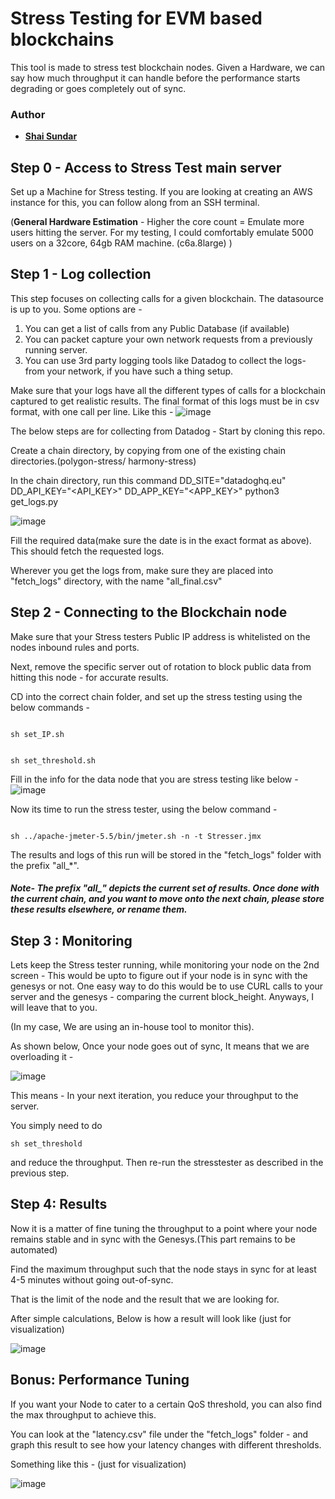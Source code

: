 # Stress Testing for EVM based blockchains
This tool is made to stress test blockchain nodes. Given a Hardware, we can say how much throughput it can handle before the performance starts degrading or goes completely out of sync. 

### Author
- __[Shai Sundar](https://github.com/shaisundar)__



## Step 0 - Access to Stress Test main server
Set up a Machine for Stress testing.
If you are looking at creating an AWS instance for this, you can follow along from an SSH terminal.

(**General Hardware Estimation** - Higher the core count = Emulate more users hitting the server.
For my testing, I could comfortably emulate 5000 users on a 32core, 64gb RAM machine. (c6a.8large) )


## Step 1 - Log collection
This step focuses on collecting calls for a given blockchain. The datasource is up to you. Some options are -
<ol>
<li>You can get a list of calls from any Public Database (if available)
<li>You can packet capture your own network requests from a previously running server.
<li>You can use 3rd party logging tools like Datadog to collect the logs- from your network, if you have such a thing setup. 
</ol>

Make sure that your logs have all the different types of calls for a blockchain captured to get realistic results.
The final format of this logs must be in csv format, with one call per line. Like this - 
![image](https://user-images.githubusercontent.com/30902543/185180694-825d6e56-0491-4a43-9e86-2a1fb34a07ef.png)

The below steps are for collecting from Datadog - 
Start by cloning this repo.

Create a chain directory, by copying from one of the existing chain directories.(polygon-stress/ harmony-stress)

In the chain directory, run this command 
DD_SITE="datadoghq.eu" DD_API_KEY="<API_KEY>" DD_APP_KEY="<APP_KEY>" python3 get_logs.py

![image](https://user-images.githubusercontent.com/30902543/185181381-fa5906e4-492f-46d1-bbfc-a586dab4a975.png)

Fill the required data(make sure the date is in the exact format as above). This should fetch the  requested logs. 

Wherever you get the logs from, make sure they are placed into "fetch_logs" directory, with the name "all_final.csv"





## Step 2 -  Connecting to the Blockchain node

Make sure that your Stress testers Public IP address is whitelisted on the nodes inbound rules and ports.

Next, remove the specific server out of rotation to block public data from hitting this node - for accurate results.

CD into the correct chain folder, and set up the stress testing using the below commands -

<code>
sh set_IP.sh

sh set_threshold.sh
</code>

Fill in the info for the data node that you are stress testing like below -
![image](https://user-images.githubusercontent.com/30902543/185190423-baf85b52-6d9f-421b-893a-99858b1ea66a.png)



Now its time to run the stress tester, using the below command - 

<code>
sh ../apache-jmeter-5.5/bin/jmeter.sh -n -t Stresser.jmx
</code>

The results and logs of this run will be stored in the "fetch_logs" folder with the prefix "all_*".

##### Note- The prefix **"all_"** depicts the current set of results. Once done with the current chain, and you want to move onto the next chain, please store these results elsewhere, or rename them. 


## Step 3 : Monitoring

Lets keep the Stress tester running, while monitoring your node on the 2nd screen - 
This would be upto to figure out if your node is in sync with the genesys or not. One easy way to do this would be to use CURL calls to your server and the genesys - comparing the current block_height. Anyways, I will leave that to you.

(In my case, We are using an in-house tool to monitor this).

As shown below, Once your node goes out of sync, It means that we are overloading it - 

![image](https://user-images.githubusercontent.com/30902543/185407859-ff6b2307-6ce8-4708-bb70-8198cd117a05.png)


This means - In your next iteration, you reduce your throughput to the server. 

You simply need to do

<code>sh set_threshold</code>

and reduce the throughput. Then re-run the stresstester as described in the previous step.




## Step 4: Results 
Now it is a matter of fine tuning the throughput to a point where your node remains stable and in sync with the Genesys.(This part remains to be automated)

Find the maximum throughput such that the node stays in sync for at least 4-5 minutes without going out-of-sync.

That is the limit of the node and the result that we are looking for. 

After simple calculations, Below is how a result will look like (just for visualization)

![image](https://user-images.githubusercontent.com/30902543/185410020-3b13b058-d6b1-40d1-b9aa-cc9e4177f583.png)



## Bonus: Performance Tuning

If you want your Node to cater to a certain QoS threshold, you can also find the max throughput to achieve this. 

You can look at the "latency.csv" file under the "fetch_logs" folder - and graph this result to see how your latency changes with different thresholds.

Something like this - (just for visualization)

![image](https://user-images.githubusercontent.com/30902543/185409962-2f841e78-261d-4270-a404-ea52fbda94fb.png)
